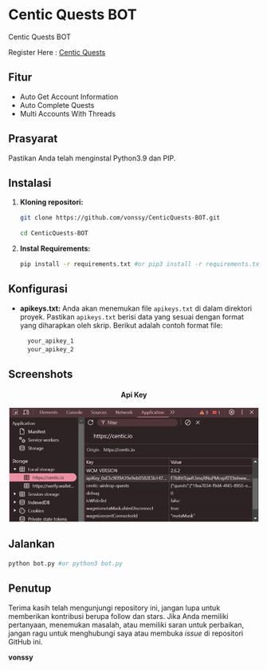 # Centic Quests BOT
Centic Quests BOT

Register Here : [Centic Quests](https://centic.io/quests/daily?refferalCode=eJwFwQERACAIBLBKwINCHPDeDMZ3k0ec4q1GsTgSaYxR32LrNMMcyDDtDwSCC20=)

## Fitur

  - Auto Get Account Information
  - Auto Complete Quests
  - Multi Accounts With Threads

## Prasyarat

Pastikan Anda telah menginstal Python3.9 dan PIP.

## Instalasi

1. **Kloning repositori:**
   ```bash
   git clone https://github.com/vonssy/CenticQuests-BOT.git
   ```
   ```bash
   cd CenticQuests-BOT
   ```

2. **Instal Requirements:**
   ```bash
   pip install -r requirements.txt #or pip3 install -r requirements.txt
   ```

## Konfigurasi

- **apikeys.txt:** Anda akan menemukan file `apikeys.txt` di dalam direktori proyek. Pastikan `apikeys.txt` berisi data yang sesuai dengan format yang diharapkan oleh skrip. Berikut adalah contoh format file:

  ```bash
    your_apikey_1
    your_apikey_2
  ```

## Screenshots

<div style="text-align: center;">
  <h4><strong>Api Key</strong></h4>
  <img src="image.png" alt="Api Key" width="500"/>
</div>

## Jalankan

```bash
python bot.py #or python3 bot.py
```

## Penutup

Terima kasih telah mengunjungi repository ini, jangan lupa untuk memberikan kontribusi berupa follow dan stars.
Jika Anda memiliki pertanyaan, menemukan masalah, atau memiliki saran untuk perbaikan, jangan ragu untuk menghubungi saya atau membuka *issue* di repositori GitHub ini.

**vonssy**